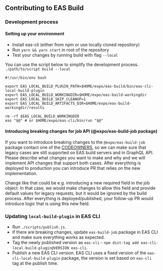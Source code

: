 ## Contributing to EAS Build

### Development process

#### Setting up your environment

- Install eas-cli (either from npm or use locally cloned repository)
- Run `yarn && yarn start` in root of the repository
- Test your changes by running build with flag `--local`

You can use the script below to simplify the development process. `./path/to/script build --local`

```
#!/usr/bin/env bash

export EAS_LOCAL_BUILD_PLUGIN_PATH=$HOME/expo/eas-build/bin/eas-cli-local-build-plugin
export EAS_LOCAL_BUILD_WORKINGDIR=$HOME/expo/eas-build-workingdir
export EAS_LOCAL_BUILD_SKIP_CLEANUP=1
export EAS_LOCAL_BUILD_ARTIFACTS_DIR=$HOME/expo/eas-build-workingdir/results

rm -rf $EAS_LOCAL_BUILD_WORKINGDIR
eas "$@" # or $HOME/expo/eas-cli/bin/run "$@"
```

#### Introducing breaking changes for job API (@expo/eas-build-job package)

If you want to introduce breaking changes to the `@expo/eas-build-job` package contact one of the [CODEOWNERS](/CODEOWNERS), so we can make sure that legacy cases are still supported on EAS build servers and in GraphQL API. Please describe what changes you want to make and why and we will implement API changes that support both cases. After everything is deployed to production you can introduce PR that relies on the new implementation.

Change like that could be e.g. introducing a new required field in the job object. In that case, we would make changes to allow this field and provide default values for legacy requests, but it would be ignored by the build process. After everything is deployed/published, your follow-up PR would introduce logic that is using this new field.

### Updating `local-build-plugin` in EAS CLI

- Run `./scripts/publish.js`.
- If there are breaking changes, update `eas-build-job` package in EAS CLI and make sure everything works as expected.
- Tag the newly published version as `eas-cli` - `npm dist-tag add eas-cli-local-build-plugin@VERSION eas-cli`.
- Publish a new EAS CLI version. EAS CLI uses a fixed version of the `eas-cli-local-build-plugin` package, the version is set based on `eas-cli` tag at the publish time.
